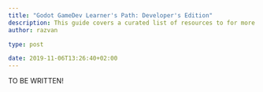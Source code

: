 ```yaml
---
title: "Godot GameDev Learner's Path: Developer's Edition"
description: This guide covers a curated list of resources to for more advanced development using Godot
author: razvan

type: post

date: 2019-11-06T13:26:40+02:00
---
```


TO BE WRITTEN!
